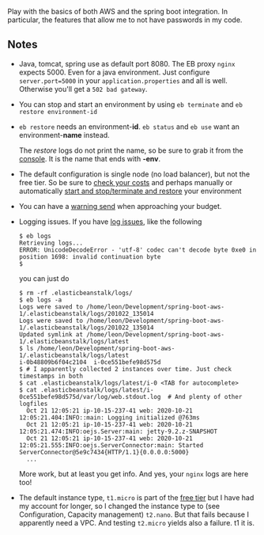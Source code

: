 
Play with the basics of both AWS and the spring boot integration.
In particular, the features that allow me to not have passwords in my code.



## Notes

- Java, tomcat, spring use as default port 8080. The EB proxy `nginx` expects 5000. Even for a java environment.
  Just configure `server.port=5000` in your `application.properties` and all is well. Otherwise you'll get a `502 bad gateway`.
- You can stop and start an environment by using `eb terminate` and `eb restore environment-id`
- `eb restore` needs an environment-**id**. `eb status` and `eb use` want an environment-**name** instead.
  
  The *restore* logs do not print the name, so be sure to grab it from the [console](https://eu-west-1.console.aws.amazon.com/elasticbeanstalk/home?region=eu-west-1#/environments).
It is the name that ends with **-env**.

- The default configuration is single node (no load balancer), but not the free tier. So be sure to [check your costs]() 
  and perhaps manually or automatically [start and stop/terminate and restore](https://aws.amazon.com/premiumsupport/knowledge-center/schedule-elastic-beanstalk-stop-restart/) 
  your environment
- You can have a [warning send](https://docs.aws.amazon.com/AmazonCloudWatch/latest/monitoring/monitor_estimated_charges_with_cloudwatch.html) when approaching your budget.   
- Logging issues. If you have [log issues](https://github.com/aws/aws-elastic-beanstalk-cli/issues/37), like the following
   ```
  $ eb logs
  Retrieving logs...
  ERROR: UnicodeDecodeError - 'utf-8' codec can't decode byte 0xe0 in position 1698: invalid continuation byte
  $
   ```
  you can just do
  ```
  $ rm -rf .elasticbeanstalk/logs/
  $ eb logs -a 
  Logs were saved to /home/leon/Development/spring-boot-aws-1/.elasticbeanstalk/logs/201022_135014
  Logs were saved to /home/leon/Development/spring-boot-aws-1/.elasticbeanstalk/logs/201022_135014
  Updated symlink at /home/leon/Development/spring-boot-aws-1/.elasticbeanstalk/logs/latest
  $ ls /home/leon/Development/spring-boot-aws-1/.elasticbeanstalk/logs/latest
  i-0b48809b6f04c2104  i-0ce551befe98d575d
  $ # I apparently collected 2 instances over time. Just check timestamps in both
  $ cat .elasticbeanstalk/logs/latest/i-0 <TAB for autocomplete>
  $ cat .elasticbeanstalk/logs/latest/i-0ce551befe98d575d/var/log/web.stdout.log  # And plenty of other logfiles
    Oct 21 12:05:21 ip-10-15-237-41 web: 2020-10-21 12:05:21.404:INFO::main: Logging initialized @763ms
    Oct 21 12:05:21 ip-10-15-237-41 web: 2020-10-21 12:05:21.474:INFO:oejs.Server:main: jetty-9.2.z-SNAPSHOT
    Oct 21 12:05:21 ip-10-15-237-41 web: 2020-10-21 12:05:21.555:INFO:oejs.ServerConnector:main: Started ServerConnector@5e9c7434{HTTP/1.1}{0.0.0.0:5000}
    ...
  ```
  More work, but at least you get info. And yes, your `nginx` logs are here too!
- The default instance type, `t1.micro` is part of the [free tier](https://aws.amazon.com/free/?all-free-tier.sort-by=item.additionalFields.SortRank&all-free-tier.sort-order=asc&all-free-tier.q=EC2&all-free-tier.q_operator=AND)
  but I have had my account for longer, so I changed the instance type to (see Configuration, Capacity management) `t2.nano`. But 
  that fails because I apparently need a VPC. And testing `t2.micro` yields also a failure. t1 it is.